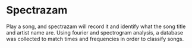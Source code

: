 # Spectrazam

Play a song, and spectrazam will record it and identify what the song title and artist name are. Using fourier and spectrogram analysis, a database was collected to match times and frequencies in order to classify songs. 
